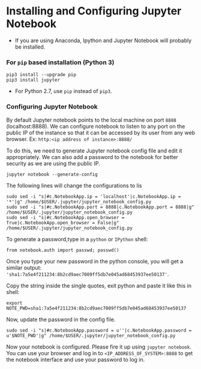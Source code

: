 # Installing and Configuring Jupyter Notebook

* If you are using Anaconda, Ipython and Jupyter Notebook will probably be installed. 

### For `pip` based installation (Python 3)
```
pip3 install --upgrade pip
pip3 install jupyter
```
* For Python 2.7, use `pip` instead of `pip3`.

### Configuring Jupyter Notebook

By default Jupyter notebook points to the local machine on port `8888` (localhost:8888). 
We can configure notebook to listen to any port on the public IP of the instance so that it can be accessed by its user from any web browser. 
Ex: `http:<ip address of instance>:8888/`


To do this, we need to generate Jupyter notebook config file and edit it appropriately. 
We can also add a password to the notebook for better security as we are using the public IP.

```
jupyter notebook --generate-config
```
The following lines will change the configurations to lis
```
sudo sed -i "s|#c.NotebookApp.ip = 'localhost'|c.NotebookApp.ip = '*'|g" /home/$USER/.jupyter/jupyter_notebook_config.py
sudo sed -i "s|#c.NotebookApp.port = 8888|c.NotebookApp.port = 8888|g" /home/$USER/.jupyter/jupyter_notebook_config.py
sudo sed -i "s|#c.NotebookApp.open_browser = True|c.NotebookApp.open_browser = False|g" /home/$USER/.jupyter/jupyter_notebook_config.py
```


To generate a password,type in a `python` or `IPython` shell:
```
from notebook.auth import passwd; passwd()
```
Once you type your new password in the python console, you will get a similar output:
`'sha1:7a5e4f211234:8b2cd9aec7009ff5db7e045ad68453937ee50137'`.


Copy the string inside the single quotes, exit python and paste it like this in shell:
      
`export NOTE_PWD=sha1:7a5e4f211234:8b2cd9aec7009ff5db7e045ad68453937ee50137`

Now, update the password in the config file.
```
sudo sed -i "s|#c.NotebookApp.password = u''|c.NotebookApp.password = u'$NOTE_PWD'|g" /home/$USER/.jupyter/jupyter_notebook_config.py
```

Now your notebook is configured.
Please fire it up using `jupyter notebook`. You can use your browser and log in to `<IP_ADDRESS_OF_SYSTEM>:8888` to get the notebook interface and use your password to log in.
